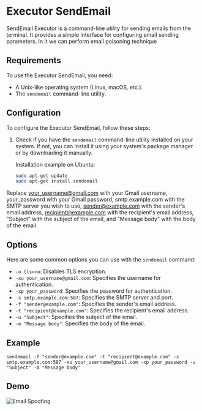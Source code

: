 # Executor SendEmail

SendEmail Executor is a command-line utility for sending emails from the terminal. It provides a simple interface for configuring email sending parameters. In it we can perform email poisoning technique

## Requirements

To use the Executor SendEmail, you need:

- A Unix-like operating system (Linux, macOS, etc.).
- The `sendemail` command-line utility.

## Configuration

To configure the Executor SendEmail, follow these steps:

1. Check if you have the `sendemail` command-line utility installed on your system. If not, you can install it using your system's package manager or by downloading it manually.

   Installation example on Ubuntu:

   ```bash
   sudo apt-get update
   sudo apt-get install sendemail

Replace your_username@gmail.com with your Gmail username, your_password with your Gmail password, smtp.example.com with the SMTP server you wish to use, sender@example.com with the sender's email address, recipient@example.com with the recipient's email address, "Subject" with the subject of the email, and "Message body" with the body of the email.

## Options

Here are some common options you can use with the `sendemail` command:

- `-o tls=no`: Disables TLS encryption.
- `-xu your_username@gmail.com`: Specifies the username for authentication.
- `-xp your_password`: Specifies the password for authentication.
- `-s smtp.example.com:587`: Specifies the SMTP server and port.
- `-f "sender@example.com"`: Specifies the sender's email address.
- `-t "recipient@example.com"`: Specifies the recipient's email address.
- `-u "Subject"`: Specifies the subject of the email.
- `-m "Message body"`: Specifies the body of the email.

## Example
`sendemail -f "sender@example.com" -t "recipient@example.com" -s smtp.example.com:587 -xu your_username@gmail.com -xp your_password -u "Subject" -m "Message body"`

## Demo

![Email Spoofing](https://github.com/daniel-de-lima0xa/Email-Spoofing/assets/59209081/9309d8b3-6f60-4cb5-be40-73eea8d8360b)








